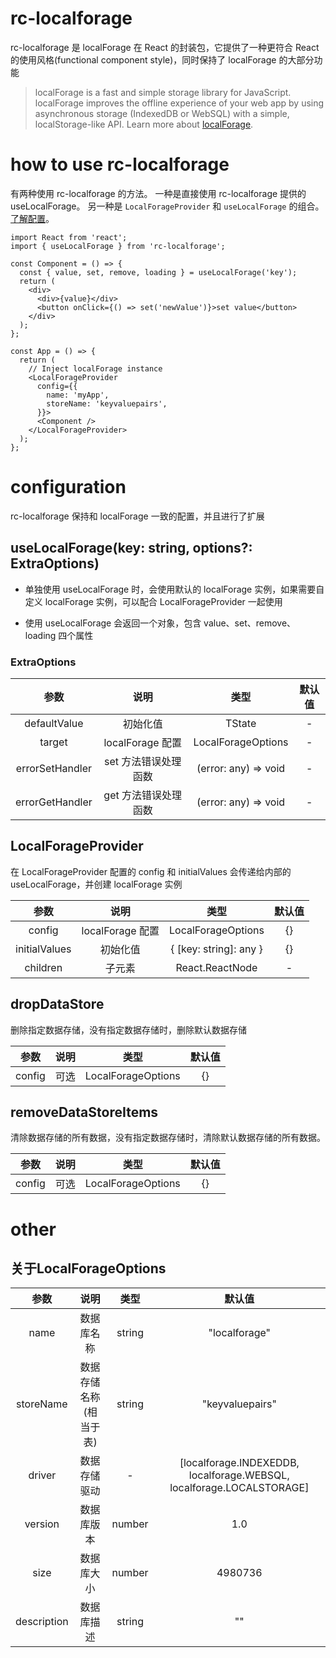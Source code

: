 # rc-localforage

rc-localforage 是 localForage 在 React 的封装包，它提供了一种更符合 React 的使用风格(functional component style)，同时保持了 localForage 的大部分功能

> localForage is a fast and simple storage library for JavaScript. localForage improves the offline experience of your web app by using asynchronous storage (IndexedDB or WebSQL) with a simple, localStorage-like API. Learn more about [localForage](https://localforage.github.io/localForage/#data-api-clear).

# how to use rc-localforage

有两种使用 rc-localforage 的方法。 一种是直接使用 rc-localforage 提供的 useLocalForage。 另一种是 `LocalForageProvider` 和 `useLocalForage` 的组合。 [了解配置](#configuration)。

```tsx
import React from 'react';
import { useLocalForage } from 'rc-localforage';

const Component = () => {
  const { value, set, remove, loading } = useLocalForage('key');
  return (
    <div>
      <div>{value}</div>
      <button onClick={() => set('newValue')}>set value</button>
    </div>
  );
};

const App = () => {
  return (
    // Inject localForage instance
    <LocalForageProvider
      config={{
        name: 'myApp',
        storeName: 'keyvaluepairs',
      }}>
      <Component />
    </LocalForageProvider>
  );
};
```

# configuration

rc-localforage 保持和 localForage 一致的配置，并且进行了扩展

## useLocalForage(key: string, options?: ExtraOptions)

- 单独使用 useLocalForage 时，会使用默认的 localForage 实例，如果需要自定义 localForage 实例，可以配合 LocalForageProvider 一起使用

- 使用 useLocalForage 会返回一个对象，包含 value、set、remove、loading 四个属性

### ExtraOptions

|      参数       |         说明         |                          类型                          | 默认值 |
| :-------------: | :------------------: | :----------------------------------------------------: | :----: |
|  defaultValue   |       初始化值       |                         TState                         |   -    |
|     target      |   localForage 配置   | LocalForageOptions |   -    |
| errorSetHandler | set 方法错误处理函数 |                  (error: any) => void                  |   -    |
| errorGetHandler | get 方法错误处理函数 |                  (error: any) => void                  |   -    |

## LocalForageProvider

在 LocalForageProvider 配置的 config 和 initialValues 会传递给内部的 useLocalForage，并创建 localForage 实例

|     参数      |       说明       |                         类型                          | 默认值 |
| :-----------: | :--------------: | :---------------------------------------------------: | :----: |
|    config     | localForage 配置 | LocalForageOptions |   {}   |
| initialValues |     初始化值     |                { [key: string]: any }                 |   {}   |
|   children    |      子元素      |                    React.ReactNode                    |   -    |

## dropDataStore

删除指定数据存储，没有指定数据存储时，删除默认数据存储

|  参数  | 说明 |                         类型                          | 默认值 |
| :----: | :--: | :---------------------------------------------------: | :----: |
| config | 可选 | LocalForageOptions |   {}   |

## removeDataStoreItems

清除数据存储的所有数据，没有指定数据存储时，清除默认数据存储的所有数据。

|  参数  | 说明 |                         类型                          | 默认值 |
| :----: | :--: | :---------------------------------------------------: | :----: |
| config | 可选 | LocalForageOptions |   {}   |

# other

## 关于LocalForageOptions

|    参数     |          说明          |  类型  |                                默认值                                 |
| :---------: | :--------------------: | :----: | :-------------------------------------------------------------------: |
|    name     |       数据库名称       | string |                             "localforage"                             |
|  storeName  | 数据存储名称(相当于表) | string |                            "keyvaluepairs"                            |
|   driver    |      数据存储驱动      |   -    | [localforage.INDEXEDDB, localforage.WEBSQL, localforage.LOCALSTORAGE] |
|   version   |       数据库版本       | number |                                  1.0                                  |
|    size     |       数据库大小       | number |                                4980736                                |
| description |       数据库描述       | string |                                  ""                                   |
